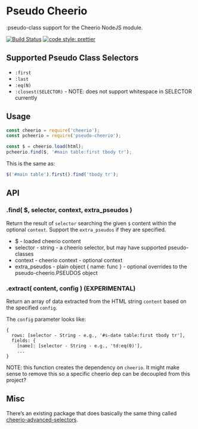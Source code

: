 
Pseudo Cheerio
==============

:pseudo-class support for the Cheerio NodeJS module.

[![Build Status](https://travis-ci.org/mrcoles/pseudo-cheerio.svg?branch=master)](https://travis-ci.org/mrcoles/pseudo-cheerio)
[![code style: prettier](https://img.shields.io/badge/code_style-prettier-ff69b4.svg?style=flat-square)](https://github.com/prettier/prettier)

## Supported Pseudo Class Selectors

*   `:first`
*   `:last`
*   `:eq(N)`
*   `:closest(SELECTOR)` - NOTE: does not support whitespace in SELECTOR currently

## Usage

```javascript
const cheerio = require('cheerio');
const pcheerio = require('pseudo-cheerio');

const $ = cheerio.load(html);
pcheerio.find($, '#main table:first tbody tr');
```

This is the same as:

```javascript
$('#main table').first().find('tbody tr');
```

## API

### .find( $, selector, context, extra_pseudos )

Return the result of `selector` searching the given `$` content within the optional `context`. Support the `extra_pseudos` if they are specified.

*   $ - loaded cheerio content
*   selector - string - a cheerio selector, but may have supported pseudo-classes
*   context - cheerio context - optional context
*   extra_pseudos - plain object { name: func } - optional overrides to the pseudo-cheerio.PSEUDOS object


### .extract( content, config ) (EXPERIMENTAL)

Return an array of data extracted from the HTML string `content` based on the specified `config`.

The `config` parameter looks like:

```
{
  rows: [selector - String - e.g., '#s-date table:first tbody tr'],
  fields: {
    [name]: [selector - String - e.g., 'td:eq(0)'],
    ...
}
```

NOTE: this function creates the dependency on `cheerio`. It might make sense to remove this so a specific cheerio dep can be decoupled from this project?


## Misc

There’s an existing package that does basically the same thing called [cheerio-advanced-selectors](https://www.npmjs.com/package/cheerio-advanced-selectors).
